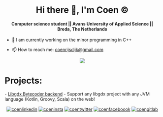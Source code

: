 <p align="center">
  <h1 align="center">Hi there 👋, I'm Coen ©️</h1>
  <h4 align="center">Computer science student || Avans University of Applied Science || Breda, The Netherlands</h4>
</p>

- 🔭 I am currently working on the minor programming in C++

- 📫 How to reach me: [coenrijsdijk@gmail.com](mailto:coenrijsdijk@gmail.com)

<p align="center"> 
  <img align="center" src="https://media4.giphy.com/media/Z9mnGHAh5i6hy9yRag/giphy.gif"/>
</p>

<p align="center">
  <h1>Projects:</h1>
  - <a href="https://github.com/squins/gdx-backend-bytecoder" target="_blank">Libgdx Bytecoder backend</a> - Support any libgdx project with any JVM language (Kotlin, Groovy, Scala) on the web! 
</p>  

<p align="center">
  <a href="https://www.linkedin.com/in/coen-rijsdijk-551520128/" target="_blank"><img align="center" src="https://img.shields.io/badge/linkedin-%230077B5.svg?&style=for-the-badge&logo=linkedin&logoColor=white" alt="coenlinkedin"/></a>
  <a href="https://www.instagram.com/coenrijsdijk/" target="_blank"><img align="center" src="https://img.shields.io/badge/instagram-%23E4405F.svg?&style=for-the-badge&logo=instagram&logoColor=white" alt="coeninsta"/></a>
  <a href="https://twitter.com/RijsdijkCoen" target="_blank"><img align="center" src="https://img.shields.io/badge/twitter-%231DA1F2.svg?&style=for-the-badge&logo=twitter&logoColor=white" alt="coentwitter"/></a>
  <a href="https://www.facebook.com/rijsdijk.coen/" target="_blank"><img align="center" src="https://img.shields.io/badge/facebook-%231877F2.svg?&style=for-the-badge&logo=facebook&logoColor=white" alt="coenfaceboook"/></a>
  <a href="https://gitlab.com/CoenRijsdijk" target="_blank"><img align="center" src="https://img.shields.io/badge/gitlab-%23404d59.svg?&style=for-the-badge&logo=gitlab&logoColor=white" alt="coengitlab"/></a>
</p>
